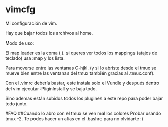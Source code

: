 # vimcfg
Mi configuración de vim. 

Hay que bajar todos los archivos al home.

Modo de uso:

El map leader es la coma (,). si queres ver todos los mappings (atajos de teclado) usa :map y los lista.

Para moverse entre las ventanas C-hjkl. (y si lo abriste desde el tmux se mueve bien entre las ventanas del tmux también gracias al .tmux.conf).



Con el .vimrc debería bastar, este instala solo el Vundle y después dentro del vim ejecutar :PliginInstall y se baja todo.

Sino ademas están subidos todos los plugines a este repo para poder bajar todo junto.

#FAQ
##Cuando lo abro con el tmux se ven mal los colores
Probar usando tmux -2. Te podes hacer un alias en el .bashrc para no olvidarte :)
